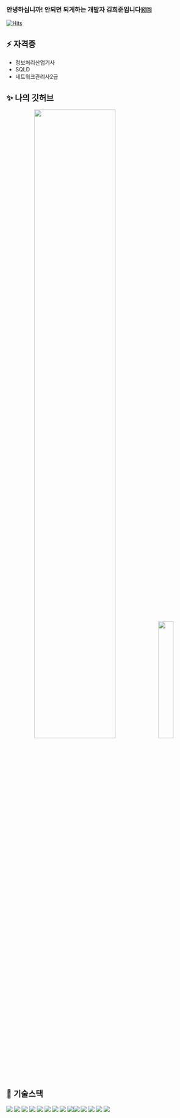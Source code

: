 ### 안녕하십니까! 안되면 되게하는 개발자 김희준입니다🇰🇷
[![Hits](https://hits.seeyoufarm.com/api/count/incr/badge.svg?url=https%3A%2F%2Fgithub.com%2FheeJNa)](https://hits.seeyoufarm.com)
<!--
**heeJNa/heeJNa** is a ✨ _special_ ✨ repository because its `README.md` (this file) appears on your GitHub profile.

Here are some ideas to get you started:

- 🔭 I’m currently working on ...
- 🌱 I’m currently learning ...
- 👯 I’m looking to collaborate on ...
- 🤔 I’m looking for help with ...
- 💬 Ask me about ...
- 📫 How to reach me: ...
- 😄 Pronouns: ...
- ⚡ Fun fact: ...
-->

## ⚡ 자격증

+ 정보처리산업기사
+ SQLD
+ 네트워크관리사2급

## ✨ 나의 깃허브

<p align="center">
  
<img src="https://github-readme-stats.vercel.app/api?username=heeJNa&show_icons=true&theme=white" width = "65%">
<img src="https://github-readme-stats.vercel.app/api/top-langs/?username=heeJNa" width="28%">

 </p>
 
## 🌱 기술스택
<img src="https://img.shields.io/badge/Windows-0078D6?style=flat-square&logo=windows&logoColor=white&link=https://github.com/heeJNa"> <img src="https://img.shields.io/badge/iOS-000000?style=flat-square&logo=ios&logoColor=white&link=https://github.com/heeJNa"> <img src="https://img.shields.io/badge/Ubuntu-E95420?style=flat-square&logo=ubuntu&logoColor=white&link=https://github.com/heeJNa"> <img src="https://img.shields.io/badge/Java-007396?style=flat-square&logo=Java&logoColor=white&link=https://github.com/heeJNa"> <img src="https://img.shields.io/badge/Spring-6DB33F?style=flat-square&logo=Spring&logoColor=white&link=https://github.com/heeJNa"> <img src="https://img.shields.io/badge/SpringBoot-6DB33F?style=flat-square&logo=SpringBoot&logoColor=white&link=https://github.com/heeJNa"> <img
src="https://img.shields.io/badge/HTML5-E34F26?style=flat-square&logo=HTML5&logoColor=white&link=https://github.com/heeJNa"> <img src="https://img.shields.io/badge/CSS3-1572B6?style=flat-square&logo=CSS3&logoColor=white&link=https://github.com/heeJNa"> <img src="https://img.shields.io/badge/JavaScript-F7DF1E?style=flat-square&logo=JavaScript&logoColor=white&link=https://github.com/heeJNa"><img src="https://img.shields.io/badge/MySQL-4479A1?style=flat-square&logo=MySQL&logoColor=white&link=https://github.com/heeJNa"> <img src="https://img.shields.io/badge/OracleDB-F80000?style=flat-square&logo=Oracle&logoColor=white&link=https://github.com/heeJNa"> <img src="https://img.shields.io/badge/React-20232A?style=flat-square&logo=react&logoColor=61DAFB&link=https://github.com/heeJNa"> <img src="https://img.shields.io/badge/Vue.js-35495E?style=flat-square&logo=vue.js&logoColor=4FC08D&link=https://github.com/heeJNa"> <img src="https://img.shields.io/badge/jQuery-0769AD?style=flat-square&logo=jquery&logoColor=white&link=https://github.com/heeJNa">



